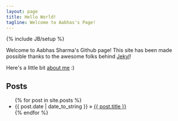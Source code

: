 ```yaml
---
layout: page
title: Hello World!
tagline: Welcome to Aabhas's Page!
---
```

{% include JB/setup %}

Welcome to Aabhas Sharma's Github page! 
This site has been made possible thanks to the awesome folks behind <a href="http://jekyllbootstrap.com/">Jekyl</a>!

Here's a little bit <a href="{{BASE_PATH}}/pages/about">about me</a> :) 

## Posts

<ul class="posts">
  {% for post in site.posts %}
    <li><span>{{ post.date | date_to_string }}</span> &raquo; <a href="{{ BASE_PATH }}{{ post.url }}">{{ post.title }}</a></li>
  {% endfor %}
</ul>


